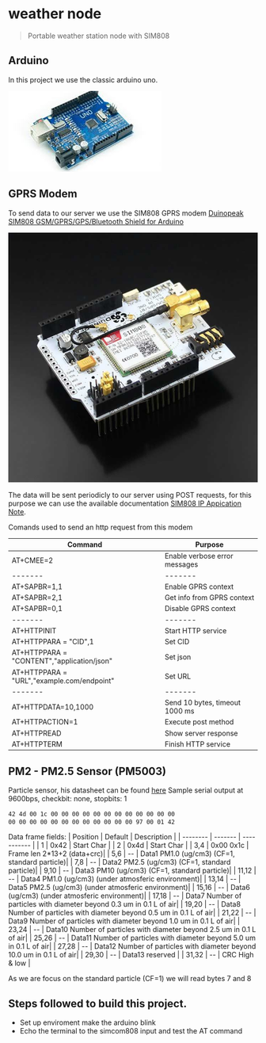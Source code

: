 # weather node
> Portable weather station node with SIM808
## Arduino
In this project we use the classic arduino uno.

![arduino uno](/assets/uno.jpg)
## GPRS Modem
To send data to our server we use the SIM808 GPRS modem [Duinopeak SIM808 GSM/GPRS/GPS/Bluetooth Shield for Arduino](https://www.gudreviews.com/boards-shields/612970688/duinopeak-sim-gsm-gprs-gps.html)

![SIM808 Shield](/assets/sim808.jpg)

The data will be sent periodicly to our server using POST requests, for this purpose we can use the available documentation [SIM808 IP Appication Note](/assets/sim800_series_ip_application_note_v1.00.jpg).

Comands used to send an http request from this modem

| Command           | Purpose                             |
| ------- | ------- |
|AT+CMEE=2          | Enable verbose error messages       |
| ------- | ------- |
|AT+SAPBR=1,1       | Enable GPRS context                 |
|AT+SAPBR=2,1       | Get info from GPRS context          |
|AT+SAPBR=0,1       | Disable GPRS context                |
| ------- | ------- |
|AT+HTTPINIT        | Start HTTP service                  | 
|AT+HTTPPARA = "CID",1                      | Set CID     |
|AT+HTTPPARA = "CONTENT","application/json" | Set json    |
|AT+HTTPPARA = "URL","example.com/endpoint" | Set URL     |
| ------- | ------- |
|AT+HTTPDATA=10,1000| Send 10 bytes, timeout 1000 ms      |
|AT+HTTPACTION=1    | Execute post method              |
|AT+HTTPREAD        | Show server response                |
|AT+HTTPTERM        | Finish HTTP service                 |


## PM2 - PM2.5 Sensor (PM5003)
Particle sensor, his datasheet can be found [here]('/assets/pm2.pdf')
Sample serial output at 9600bps, checkbit: none, stopbits: 1
```
42 4d 00 1c 00 00 00 00 00 00 00 00 00 00 00 00
00 00 00 00 00 00 00 00 00 00 00 00 97 00 01 42
```

Data frame fields:
| Position | Default | Description |
| -------- | ------- | ----------- |
| 1        | 0x42    | Start Char |
| 2        | 0x4d    | Start Char |
| 3,4      | 0x00 0x1c | Frame len 2*13+2 (data+crc)|
| 5,6      |   --    | Data1 PM1.0 (ug/cm3) (CF=1, standard particle)|
| 7,8      |   --    | Data2 PM2.5 (ug/cm3) (CF=1, standard particle)|
| 9,10     |   --    | Data3 PM10 (ug/cm3) (CF=1, standard particle)|
| 11,12    |   --    | Data4 PM1.0 (ug/cm3) (under atmosferic environment)|
| 13,14    |   --    | Data5 PM2.5 (ug/cm3) (under atmosferic environment)|
| 15,16    |   --    | Data6 (ug/cm3) (under atmosferic environment)|
| 17,18    |   --    | Data7 Number of particles with diameter beyond 0.3 um in 0.1 L of air|
| 19,20    |   --    | Data8 Number of particles with diameter beyond 0.5 um in 0.1 L of air|
| 21,22    |   --    | Data9 Number of particles with diameter beyond 1.0 um in 0.1 L of air|
| 23,24    |   --    | Data10 Number of particles with diameter beyond 2.5 um in 0.1 L of air|
| 25,26    |   --    | Data11 Number of particles with diameter beyond 5.0 um in 0.1 L of air|
| 27,28    |   --    | Data12 Number of particles with diameter beyond 10.0 um in 0.1 L of air|
| 29,30    |   --    | Data13 reserved |
| 31,32    |   --    | CRC High & low |

As we are focus on the standard particle (CF=1) we will read bytes 7 and 8 

## Steps followed to build this project.
 - Set up enviroment make the arduino blink
 - Echo the terminal to the simcom808 input and test the AT command